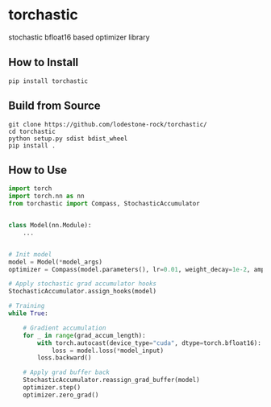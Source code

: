 # torchastic
stochastic bfloat16 based optimizer library

## How to Install
`pip install torchastic`

## Build from Source
```
git clone https://github.com/lodestone-rock/torchastic/
cd torchastic
python setup.py sdist bdist_wheel
pip install .
```

## How to Use
```py
import torch
import torch.nn as nn
from torchastic import Compass, StochasticAccumulator


class Model(nn.Module):
    ...


# Init model
model = Model(*model_args)
optimizer = Compass(model.parameters(), lr=0.01, weight_decay=1e-2, amp_fac=5)

# Apply stochastic grad accumulator hooks
StochasticAccumulator.assign_hooks(model)

# Training
while True:

    # Gradient accumulation
    for _ in range(grad_accum_length):
        with torch.autocast(device_type="cuda", dtype=torch.bfloat16):
            loss = model.loss(*model_input)
        loss.backward()

    # Apply grad buffer back
    StochasticAccumulator.reassign_grad_buffer(model)
    optimizer.step()
    optimizer.zero_grad()
```